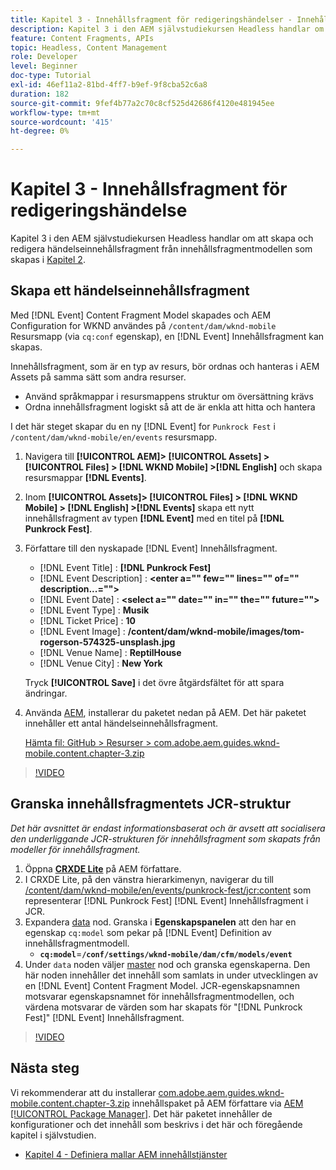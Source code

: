 ```yaml
---
title: Kapitel 3 - Innehållsfragment för redigeringshändelser - Innehållstjänster
description: Kapitel 3 i den AEM självstudiekursen Headless handlar om att skapa och redigera händelseinnehållsfragment från innehållsfragmentmodellen som skapas i kapitel 2.
feature: Content Fragments, APIs
topic: Headless, Content Management
role: Developer
level: Beginner
doc-type: Tutorial
exl-id: 46ef11a2-81bd-4ff7-b9ef-9f8cba52c6a8
duration: 182
source-git-commit: 9fef4b77a2c70c8cf525d42686f4120e481945ee
workflow-type: tm+mt
source-wordcount: '415'
ht-degree: 0%

---
```


# Kapitel 3 - Innehållsfragment för redigeringshändelse

Kapitel 3 i den AEM självstudiekursen Headless handlar om att skapa och redigera händelseinnehållsfragment från innehållsfragmentmodellen som skapas i [Kapitel 2](./chapter-2.md).

## Skapa ett händelseinnehållsfragment

Med [!DNL Event] Content Fragment Model skapades och AEM Configuration for WKND användes på `/content/dam/wknd-mobile` Resursmapp (via `cq:conf` egenskap), en [!DNL Event] Innehållsfragment kan skapas.

Innehållsfragment, som är en typ av resurs, bör ordnas och hanteras i AEM Assets på samma sätt som andra resurser.

* Använd språkmappar i resursmappens struktur om översättning krävs
* Ordna innehållsfragment logiskt så att de är enkla att hitta och hantera

I det här steget skapar du en ny [!DNL Event] for `Punkrock Fest` i `/content/dam/wknd-mobile/en/events` resursmapp.

1. Navigera till **[!UICONTROL AEM]> [!UICONTROL Assets] > [!UICONTROL Files] > [!DNL WKND Mobile] >[!DNL English]** och skapa resursmappar **[!DNL Events]**.
1. Inom **[!UICONTROL Assets]> [!UICONTROL Files] > [!DNL WKND Mobile] > [!DNL English] >[!DNL Events]** skapa ett nytt innehållsfragment av typen **[!DNL Event]** med en titel på **[!DNL Punkrock Fest]**.
1. Författare till den nyskapade [!DNL Event] Innehållsfragment.

   * [!DNL Event Title] : **[!DNL Punkrock Fest]**
   * [!DNL Event Description] : **&lt;enter a=&quot;&quot; few=&quot;&quot; lines=&quot;&quot; of=&quot;&quot; description...=&quot;&quot;>**
   * [!DNL Event Date] : **&lt;select a=&quot;&quot; date=&quot;&quot; in=&quot;&quot; the=&quot;&quot; future=&quot;&quot;>**
   * [!DNL Event Type] : **Musik**
   * [!DNL Ticket Price] : **10**
   * [!DNL Event Image] : **/content/dam/wknd-mobile/images/tom-rogerson-574325-unsplash.jpg**
   * [!DNL Venue Name] : **ReptilHouse**
   * [!DNL Venue City] : **New York**

   Tryck **[!UICONTROL Save]** i det övre åtgärdsfältet för att spara ändringar.

1. Använda [AEM](http://localhost:4502/crx/packmgr/index.jsp), installerar du paketet nedan på AEM. Det här paketet innehåller ett antal händelseinnehållsfragment.

   [Hämta fil: GitHub > Resurser > com.adobe.aem.guides.wknd-mobile.content.chapter-3.zip](https://github.com/adobe/aem-guides-wknd-mobile/releases/latest)

>[!VIDEO](https://video.tv.adobe.com/v/28338?quality=12&learn=on)

## Granska innehållsfragmentets JCR-struktur

*Det här avsnittet är endast informationsbaserat och är avsett att socialisera den underliggande JCR-strukturen för innehållsfragment som skapats från modeller för innehållsfragment.*

1. Öppna **[CRXDE Lite](http://localhost:4502/crx/de/index.jsp)** på AEM författare.
1. I CRXDE Lite, på den vänstra hierarkimenyn, navigerar du till [/content/dam/wknd-mobile/en/events/punkrock-fest/jcr:content](http://localhost:4502/crx/de/index.jsp#/content/dam/wknd-mobile/en/events/punkrock-fest/jcr:content) som representerar [!DNL Punkrock Fest] [!DNL Event] Innehållsfragment i JCR.
1. Expandera [data](http://localhost:4502/crx/de/index.jsp#/content/dam/wknd-mobile/en/events/punkrock-fest/jcr:content/data/master) nod.
Granska i **Egenskapspanelen** att den har en egenskap `cq:model` som pekar på [!DNL Event] Definition av innehållsfragmentmodell.
   * **`cq:model`**=**`/conf/settings/wknd-mobile/dam/cfm/models/event`**
1. Under `data` noden väljer [master](http://localhost:4502/crx/de/index.jsp#/content/dam/wknd-mobile/en/events/punkrock-fest/jcr:content/data/master) nod och granska egenskaperna. Den här noden innehåller det innehåll som samlats in under utvecklingen av en [!DNL Event] Content Fragment Model. JCR-egenskapsnamnen motsvarar egenskapsnamnet för innehållsfragmentmodellen, och värdena motsvarar de värden som har skapats för &quot;[!DNL Punkrock Fest]&quot; [!DNL Event] Innehållsfragment.

>[!VIDEO](https://video.tv.adobe.com/v/28356?quality=12&learn=on)

## Nästa steg

Vi rekommenderar att du installerar [com.adobe.aem.guides.wknd-mobile.content.chapter-3.zip](https://github.com/adobe/aem-guides-wknd-mobile/releases/latest) innehållspaket på AEM författare via [AEM [!UICONTROL Package Manager]](http://localhost:4502/crx/packmgr/index.jsp). Det här paketet innehåller de konfigurationer och det innehåll som beskrivs i det här och föregående kapitel i självstudien.

* [Kapitel 4 - Definiera mallar AEM innehållstjänster](./chapter-4.md)
